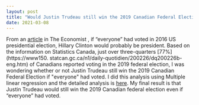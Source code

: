 ```yaml
---
layout: post
title: "Would Justin Trudeau still win the 2019 Canadian Federal Election if "everyone" had voted using MLR?"
date: 2021-03-08
---
```


From an [article](https://www.economist.com/graphic-detail/2019/07/06/if-everyone-had-voted-hillary-clinton-wouldprobably-be-president) in The Economist , if “everyone” had voted in 2016 US presidential election, Hillary Clinton would probably be president.
Based on the information on Statistics Canada, just over three-quarters [77%](https://www150. statcan.gc.ca/n1/daily-quotidien/200226/dq200226b-eng.htm) of Canadians reported voting in the 2019 federal election, I was wondering whether or not Justin Trudeau still win the 2019 Canadian Federal Election if "everyone" had voted. I did this analysis using Multiple linear regression and the detailed analysis is [here](https://github.com/wangw218/STA304_FinalProject).
My final result is that Justin Trudeau would still win the 2019 Canadian federal election even if “everyone” had voted.

